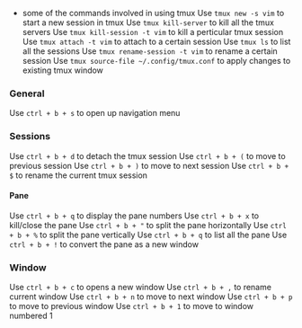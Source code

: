 - some of the commands involved in using tmux
Use `tmux new -s vim` to start a new session in tmux
Use `tmux kill-server` to kill all the tmux servers
Use `tmux kill-session -t vim` to kill a perticular tmux session
Use `tmux attach -t vim` to attach to a certain session
Use `tmux ls` to list all the sessions
Use `tmux rename-session -t vim` to rename a certain session 
Use `tmux source-file ~/.config/tmux.conf` to apply changes to existing tmux window

### General
Use `ctrl + b + s` to open up navigation menu

### Sessions
Use `ctrl + b + d` to detach the tmux session
Use `ctrl + b + (` to move to previous session 
Use `ctrl + b + )` to move to next session 
Use `ctrl + b + $` to rename the current tmux session
#### Pane
Use `ctrl + b + q` to display the pane numbers 
Use `ctrl + b + x` to kill/close the pane
Use `ctrl + b + "` to split the pane horizontally
Use `ctrl + b + %` to split the pane vertically
Use `ctrl + b + q` to list all the pane
Use `ctrl + b + !` to convert the pane as a new window
### Window
Use `ctrl + b + c` to opens a new window
Use `ctrl + b + ,` to rename current window
Use `ctrl + b + n` to move to next window
Use `ctrl + b + p` to move to previous window
Use `ctrl + b + 1` to move to window numbered 1

